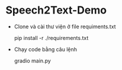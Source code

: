 # Speech2Text-Demo

* Clone và cài thư viện ở file requiments.txt

  pip install -r ./requirements.txt

* Chạy code bằng câu lệnh

  gradio main.py
